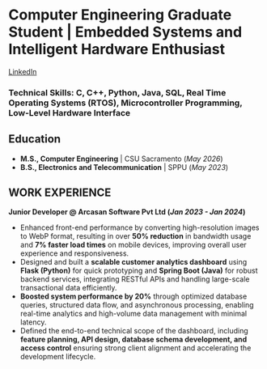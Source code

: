 # Computer Engineering Graduate Student | Embedded Systems and Intelligent Hardware Enthusiast
[LinkedIn](https://www.linkedin.com/in/riya-kerur/)

### Technical Skills: C, C++, Python, Java, SQL, Real Time Operating Systems (RTOS), Microcontroller Programming, Low-Level Hardware Interface

## Education
- **M.S., Computer Engineering** |         CSU Sacramento (_May 2026_)								       		
- **B.S., Electronics and Telecommunication**	| SPPU (_May 2023_)	 			        		

## WORK EXPERIENCE
**Junior Developer @ Arcasan Software Pvt Ltd (_Jan 2023 - Jan 2024_)**
- Enhanced front-end performance by converting high-resolution images to WebP format, resulting in over **50% reduction** in bandwidth usage and **7% faster load times** on mobile devices, improving overall user experience and responsiveness.
- Designed and built a **scalable customer analytics dashboard** using **Flask (Python)** for quick prototyping and **Spring Boot (Java)** for robust backend services, integrating RESTful APIs and handling large-scale transactional data efficiently.
- **Boosted system performance by 20%** through optimized database queries, structured data flow, and asynchronous processing, enabling real-time analytics and high-volume data management with minimal latency.
- Defined the end-to-end technical scope of the dashboard, including **feature planning, API design, database schema development, and access control** ensuring strong client alignment and accelerating the development lifecycle.
